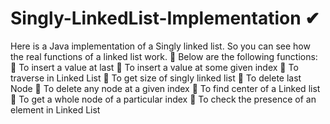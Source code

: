# Singly-LinkedList-Implementation ✔
Here is a Java implementation of a Singly linked list. So you can see how the real functions of a linked list work.
👀 Below are the following functions:
  🧵 To insert a value at last
  🧵 To insert a value at some given index
  🧵 To traverse in Linked List
  🧵 To get size of singly linked list
  🧵 To delete last Node
  🧵 To delete any node at a given index
  🧵 To find center of a Linked list
  🧵 To get a whole node of a particular index
  🧵 To check the presence of an element in Linked List
